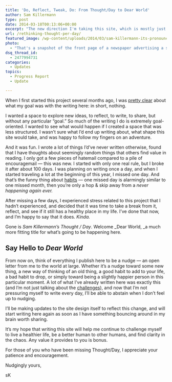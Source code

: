 ```yaml
---
title: 'Do, Reflect, Tweak, Do: From Thought/Day to Dear World'
author: Sam Killermann
type: post
date: 2014-03-18T00:13:06+00:00
excerpt: "The new direction I'm taking this site, which is mostly just a new name for the same direction it's always been going."
url: /rethinking-thought-per-day/
featured_image: /wp-content/uploads/2014/03/sam-killermann-its-pronounced-metrosexual.jpg
photo:
  - "That's a snapshot of the front page of a newspaper advertising a show I did a few weeks ago. I appreciated my beheading most."
dsq_thread_id:
  - 2477994731
categories:
  - Updates
topics:
  - Progress Report
  - Update

---
```

When I first started this project several months ago, I was [pretty clear][1] about what my goal was with the writing here: in short, nothing.

I wanted a space to explore new ideas, to reflect, to write, to share, but without any particular &#8220;goal.&#8221; So much of the writing I do is extremely goal-oriented. I wanted to see what would happen if I created a space that was less structured. I wasn&#8217;t sure what I&#8217;d end up writing about, what shape this site would take, and was happy to follow my fingers on an adventure.

And it was fun. I wrote a lot of things I&#8217;d&#8217;ve never written otherwise, found that I have thoughts about seemingly random things that others find value in reading. I only got a few pieces of hatemail compared to a pile of encouragemail &#8212; this was new. I started with only one real rule, but I broke it after about 100 days. I was planning on writing once a day, and when I started traveling a lot at the beginning of this year, I missed one day. And that&#8217;s the funny thing about [habits][2] &#8212; one missed day is alarmingly similar to one missed month, then you&#8217;re only a hop & skip away from a _never happening again ever._

After missing a few days, I experienced stress related to this project that I hadn&#8217;t experienced, and decided that it was time to take a break from it, reflect, and see if it still has a healthy place in my life. I&#8217;ve done that now, and I&#8217;m happy to say that it does. _Kinda._

Gone is _Sam Killermann&#8217;s Thought / Day_. Welcome _Dear World, _a much more fitting title for what&#8217;s going to be happening here.<!--more-->

## Say Hello to _Dear World_

From now on, think of everything I publish here to be a nudge &#8212; an open letter from me to the world at large. Whether it&#8217;s a nudge toward some new thing, a new way of thinking of an old thing, a good habit to add to your life, a bad habit to drop, or simply toward being a slightly happier person in this particular moment. A lot of what I&#8217;ve already written here was exactly this (and I&#8217;m not just talking about the [challenges][3]), and now that I&#8217;m not pressuring myself to write every day, I&#8217;ll be able to abstain when I don&#8217;t feel up to nudging.

I&#8217;ll be making updates to the site design itself to reflect this change, and will start writing here again as soon as I have something bouncing around in my brain worth sharing.

It&#8217;s my hope that writing this site will help me continue to challenge myself to live a healthier life, be a better human to other humans, and find clarity in the chaos. Any value it provides to you is bonus.

For those of you who have been missing Thought/Day, I appreciate your patience and encouragement.

Nudgingly yours,

sK

 [1]: /welcome/ "Welcome to Sam Killermann’s Thought / Day"
 [2]: /protecting-good-habits/
 [3]: /category/challenge/